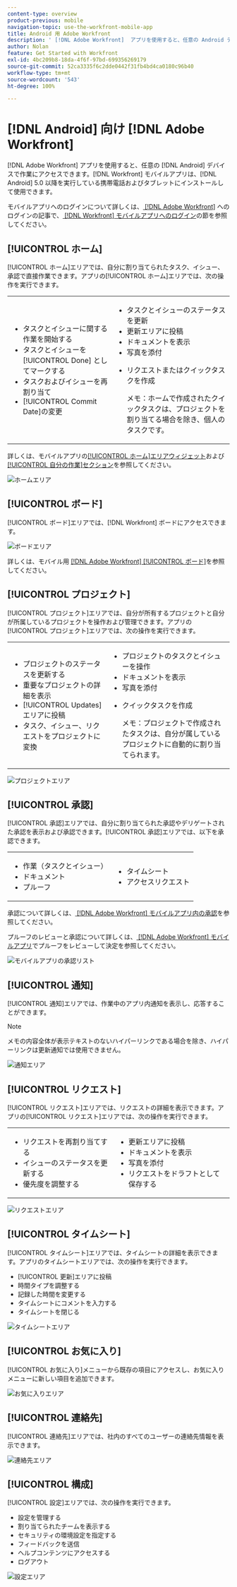 ```yaml
---
content-type: overview
product-previous: mobile
navigation-topic: use-the-workfront-mobile-app
title: Android 用 Adobe Workfront
description: ' [!DNL Adobe Workfront]  アプリを使用すると、任意の Android デバイスでワークにアクセスできます。 [!DNL Workfront]  モバイルアプリは、Android 5.0 以降を実行している携帯電話およびタブレットにインストールして使用できます。'
author: Nolan
feature: Get Started with Workfront
exl-id: 4bc209b8-18da-4f6f-97bd-699356269179
source-git-commit: 52ca3335f6c2dde0442f31fb4bd4ca0180c96b40
workflow-type: tm+mt
source-wordcount: '543'
ht-degree: 100%

---
```


# [!DNL Android] 向け [!DNL Adobe Workfront]

[!DNL Adobe Workfront] アプリを使用すると、任意の [!DNL Android] デバイスで作業にアクセスできます。[!DNL Workfront] モバイルアプリは、[!DNL Android] 5.0 以降を実行している携帯電話およびタブレットにインストールして使用できます。

モバイルアプリへのログインについて詳しくは、[ [!DNL Adobe Workfront]](../../../workfront-basics/manage-your-account-and-profile/managing-your-workfront-account/log-in-to-workfront.md) へのログインの記事で、[ [!DNL Workfront]  モバイルアプリへのログイン](../../../workfront-basics/manage-your-account-and-profile/managing-your-workfront-account/log-in-to-workfront.md#log)の節を参照してください。

## [!UICONTROL ホーム]

[!UICONTROL ホーム]エリアでは、自分に割り当てられたタスク、イシュー、承認で直接作業できます。アプリの[!UICONTROL ホーム]エリアでは、次の操作を実行できます。

<table style="table-layout:auto"> 
 <col> 
 <col> 
 <tbody> 
  <tr> 
   <td> 
    <ul> 
     <li>タスクとイシューに関する作業を開始する</li> 
     <li>タスクとイシューを [!UICONTROL Done] としてマークする</li> 
     <li>タスクおよびイシューを再割り当て</li> 
     <li>[!UICONTROL Commit Date]の変更</li> 
    </ul> </td> 
   <td> 
    <ul> 
     <li>タスクとイシューのステータスを更新</li> 
     <li>更新エリアに投稿</li> 
     <li>ドキュメントを表示</li> 
     <li>写真を添付</li> 
     <li> <p>リクエストまたはクイックタスクを作成</p> <p>メモ：ホームで作成されたクイックタスクは、プロジェクトを割り当てる場合を除き、個人のタスクです。</p> </li> 
    </ul> </td> 
  </tr> 
 </tbody> 
</table>

詳しくは、モバイルアプリの[[!UICONTROL ホーム]エリアウィジェット](../../../workfront-basics/mobile-apps/using-the-workfront-mobile-app/home-area-widgets-mobile.md)および[[!UICONTROL 自分の作業]セクション](../../../workfront-basics/mobile-apps/using-the-workfront-mobile-app/my-work-section-mobile.md)を参照してください。

![ホームエリア](assets/mobile-home-area.png)

## [!UICONTROL ボード]

[!UICONTROL ボード]エリアでは、[!DNL Workfront] ボードにアクセスできます。

![ボードエリア](assets/mobile-all-boards-displayed.png)

詳しくは、モバイル用 [[!DNL Adobe Workfront] [!UICONTROL  ボード]](/help/quicksilver/workfront-basics/mobile-apps/using-the-workfront-mobile-app/mobile-boards.md)を参照してください。

## [!UICONTROL プロジェクト]

[!UICONTROL プロジェクト]エリアでは、自分が所有するプロジェクトと自分が所属しているプロジェクトを操作および管理できます。アプリの[!UICONTROL プロジェクト]エリアでは、次の操作を実行できます。

<table style="table-layout:auto"> 
 <col> 
 <col> 
 <tbody> 
  <tr> 
   <td> 
    <ul> 
     <li>プロジェクトのステータスを更新する</li> 
     <li>重要なプロジェクトの詳細を表示</li> 
     <li>[!UICONTROL Updates] エリアに投稿</li> 
     <li>タスク、イシュー、リクエストをプロジェクトに変換</li> 
    </ul> </td> 
   <td> 
    <ul> 
     <li>プロジェクトのタスクとイシューを操作</li> 
     <li>ドキュメントを表示</li> 
     <li>写真を添付</li> 
     <li> <p>クイックタスクを作成</p> <p>メモ：プロジェクトで作成されたタスクは、自分が属しているプロジェクトに自動的に割り当てられます。 </p> </li> 
    </ul> </td> 
  </tr> 
 </tbody> 
</table>

![プロジェクトエリア](assets/mobile-projects-area.png)

## [!UICONTROL 承認]

[!UICONTROL 承認]エリアでは、自分に割り当てられた承認やデリゲートされた承認を表示および承認できます。[!UICONTROL 承認]エリアでは、以下を承認できます。

<table style="table-layout:auto">
 <col>
 <col>
 <tbody>
  <tr>
   <td>
    <ul>
     <li>作業（タスクとイシュー）</li>
     <li>ドキュメント</li>
     <li>プルーフ </li>
    </ul> </td>
   <td>
    <ul>
     <li>タイムシート</li>
     <li>アクセスリクエスト</li>
    </ul> </td>
  </tr>
 </tbody>
</table>

承認について詳しくは、[ [!DNL Adobe Workfront]  モバイルアプリ内の承認](../../../workfront-basics/mobile-apps/using-the-workfront-mobile-app/approvals-in-mobile-app.md)を参照してください。

プルーフのレビューと承認について詳しくは、[ [!DNL Adobe Workfront] モバイルアプリ](../../../workfront-basics/mobile-apps/using-the-workfront-mobile-app/work-with-proofs-in-mobile-app.md)でプルーフをレビューして決定を参照してください。

![モバイルアプリの承認リスト](assets/mobile-approvals-adobe-350x574.png)

## [!UICONTROL 通知]

[!UICONTROL 通知]エリアでは、作業中のアプリ内通知を表示し、応答することができます。

>[!NOTE]
>メモの内容全体が表示テキストのないハイパーリンクである場合を除き、ハイパーリンクは更新通知では使用できません。

![通知エリア](assets/mobile-notifications-area.png)

## [!UICONTROL リクエスト]

[!UICONTROL リクエスト]エリアでは、リクエストの詳細を表示できます。アプリの[!UICONTROL リクエスト]エリアでは、次の操作を実行できます。

<table style="table-layout:auto">
 <col>
 <col>
 <tbody>
  <tr>
   <td>
    <ul>
     <li>リクエストを再割り当てする</li>
     <li>イシューのステータスを更新する</li>
     <li>優先度を調整する</li>
    </ul> </td>
   <td>
    <ul>
     <li>更新エリアに投稿</li>
     <li>ドキュメントを表示</li>
     <li>写真を添付</li>
     <li>リクエストをドラフトとして保存する</li>
    </ul> </td>
  </tr>
 </tbody>
</table>

![リクエストエリア](assets/mobile-requests-area.png)

## [!UICONTROL タイムシート]

[!UICONTROL タイムシート]エリアでは、タイムシートの詳細を表示できます。アプリのタイムシートエリアでは、次の操作を実行できます。

* [!UICONTROL 更新]エリアに投稿
* 時間タイプを調整する
* 記録した時間を変更する
* タイムシートにコメントを入力する
* タイムシートを閉じる

![タイムシートエリア](assets/mobile-timesheets-area.png)

## [!UICONTROL お気に入り]

[!UICONTROL お気に入り]メニューから既存の項目にアクセスし、お気に入りメニューに新しい項目を追加できます。

![お気に入りエリア](assets/mobile-favorites-area.png)

## [!UICONTROL 連絡先]

[!UICONTROL 連絡先]エリアでは、社内のすべてのユーザーの連絡先情報を表示できます。

![連絡先エリア](assets/mobile-contacts-area.png)

## [!UICONTROL 構成]

[!UICONTROL 設定]エリアでは、次の操作を実行できます。

* 設定を管理する
* 割り当てられたチームを表示する
* セキュリティの環境設定を指定する
* フィードバックを送信
* ヘルプコンテンツにアクセスする
* ログアウト

![設定エリア](assets/android-configuration-area.png)
